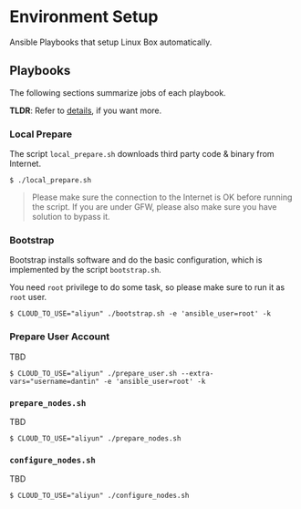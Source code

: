 # Environment Setup

Ansible Playbooks that setup Linux Box automatically.

## Playbooks

The following sections summarize jobs of each playbook.

__TLDR__: Refer to [details](./docs/detail.md), if you want more.

### Local Prepare

The script `local_prepare.sh` downloads third party code & binary from Internet.

```
$ ./local_prepare.sh
```

> Please make sure the connection to the Internet is OK before running the script.
> If you are under GFW, please also make sure you have solution to bypass it.

### Bootstrap

Bootstrap installs software and do the basic configuration, which is implemented by the script `bootstrap.sh`.

You need `root` privilege to do some task, so please make sure to run it as `root` user.

```
$ CLOUD_TO_USE="aliyun" ./bootstrap.sh -e 'ansible_user=root' -k
```

### Prepare User Account

TBD

```
$ CLOUD_TO_USE="aliyun" ./prepare_user.sh --extra-vars="username=dantin" -e 'ansible_user=root' -k
```

### `prepare_nodes.sh`

TBD

```
$ CLOUD_TO_USE="aliyun" ./prepare_nodes.sh
```

### `configure_nodes.sh`

TBD

```
$ CLOUD_TO_USE="aliyun" ./configure_nodes.sh
```
